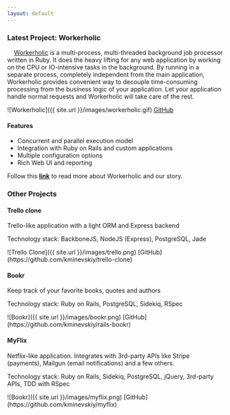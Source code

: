 ```yaml
---
layout: default
---
```


### Latest Project: Workerholic

&nbsp;&nbsp;&nbsp;&nbsp;[Workerholic](https://workerholic.github.io/) is a multi-process, multi-threaded background job processor written in Ruby. It does the heavy lifting for any web application by working on the CPU or IO-intensive tasks in the background. By running in a separate process, completely independent from the main application, Workerholic provides convenient way to decouple time-consuming processing from the business logic of your application. Let your application handle normal requests and Workerholic will take care of the rest.

![Workerholic]({{ site.url }}/images/workerholic.gif)
[GitHub](https://github.com/workerholic/workerholic)

#### Features
* Concurrent and parallel execution model
* Integration with Ruby on Rails and custom applications
* Multiple configuration options
* Rich Web UI and reporting

Follow this <strong>[link](https://workerholic.github.io/)</strong> to read more about Workerholic and our story.

### Other Projects

#### Trello clone
<p class="project-description">Trello-like application with a light ORM and Express backend</p>
<p class="project-stack">Technology stack: BackboneJS, NodeJS (Express), PostgreSQL, Jade</p>
![Trello Clone]({{ site.url }}/images/trello.png)
[GitHub](https://github.com/kminevskiy/trello-clone)

#### Bookr
<p class="project-description">Keep track of your favorite books, quotes and authors</p>
<p class="project-stack">Technology stack: Ruby on Rails, PostgreSQL, Sidekiq, RSpec</p>
![Bookr]({{ site.url }}/images/bookr.png)
[GitHub](https://github.com/kminevskiy/rails-bookr)

#### MyFlix
<p class="project-description">Netflix-like application. Integrates with 3rd-party APIs like Stripe (payments), Mailgun (email notifications) and a few others.</p>
<p class="project-stack">Technology stack: Ruby on Rails, Sidekiq, PostgreSQL, jQuery, 3rd-party APIs, TDD with RSpec</p>
![Bookr]({{ site.url }}/images/myflix.png)
[GitHub](https://github.com/kminevskiy/myflix)

